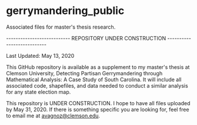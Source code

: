 # gerrymandering_public
Associated files for master's thesis research.

--------------------------- REPOSITORY UNDER CONSTRUCTION ---------------------------

Last Updated: May 13, 2020

This GitHub repository is available as a supplement to my master's thesis at Clemson University, Detecting Partisan Gerrymandering through Mathematical Analysis: A Case Study of South Carolina. It will include all associated code, shapefiles, and data needed to conduct a similar analysis for any state election map.

This repository is UNDER CONSTRUCTION. I hope to have all files uploaded by May 31, 2020. If there is something specific you are looking for, feel free to email me at avagnoz@clemson.edu.
